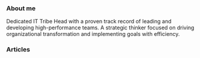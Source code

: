 ### About me
Dedicated IT Tribe Head with a proven track record of leading and developing high-performance teams. A strategic thinker focused on driving organizational transformation and implementing goals with efficiency.

### Articles
